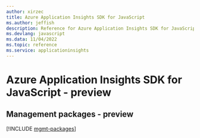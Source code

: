 ```yaml
---
author: xirzec
title: Azure Application Insights SDK for JavaScript
ms.author: jeffish
description: Reference for Azure Application Insights SDK for JavaScript
ms.devlang: javascript
ms.data: 11/04/2022
ms.topic: reference
ms.service: applicationinsights
---
```

# Azure Application Insights SDK for JavaScript - preview

## Management packages - preview
[!INCLUDE [mgmt-packages](application-insights-mgmt-index.md)]